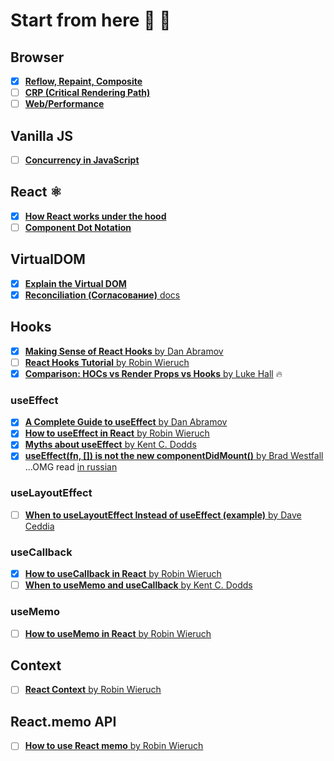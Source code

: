 # Start from here 🦊 🐾 

## Browser

- [x] [**Reflow, Repaint, Composite**](https://rashidovr.medium.com/reflow-repaint-composite-%D1%87%D1%82%D0%BE-%D1%8D%D1%82%D0%BE-%D0%B8-%D0%BA%D0%B0%D0%BA-%D1%8D%D1%82%D0%BE-%D1%80%D0%B0%D0%B1%D0%BE%D1%82%D0%B0%D0%B5%D1%82-a777c5760295)
- [ ] [**CRP (Critical Rendering Path)**](https://developer.mozilla.org/ru/docs/Web/Performance/Critical_rendering_path)
- [ ] [**Web/Performance**](https://developer.mozilla.org/ru/docs/Web/Performance)

## Vanilla JS 

- [ ] [**Concurrency in JavaScript**](https://medium.com/@onejohi/concurrency-in-javascript-f5bb387708d8)

## React ⚛

- [x] [**How React works under the hood**](https://www.freecodecamp.org/news/react-under-the-hood/)
- [ ] [**Component Dot Notation**](https://skovy.dev/using-component-dot-notation-with-typescript-to-create-a-set-of-components/)

## VirtualDOM

- [x] [**Explain the Virtual DOM**](./virtualDOM/virtualDOM.md)
- [x] [**Reconciliation (Согласование)** docs](https://ru.reactjs.org/docs/reconciliation.html)

## Hooks

- [x] [**Making Sense of React Hooks** by Dan Abramov](https://medium.com/@dan_abramov/making-sense-of-react-hooks-fdbde8803889)
- [ ] [**React Hooks Tutorial** by Robin Wieruch](https://www.robinwieruch.de/react-hooks)
- [x] [**Comparison: HOCs vs Render Props vs Hooks** by Luke Hall](https://medium.com/simply/comparison-hocs-vs-render-props-vs-hooks-55f9ffcd5dc6) 🔥

### useEffect

- [x] [**A Complete Guide to useEffect** by Dan Abramov](https://overreacted.io/a-complete-guide-to-useeffect/)
- [x] [**How to useEffect in React** by Robin Wieruch](https://www.robinwieruch.de/react-useeffect-hook)
- [x] [**Myths about useEffect** by Kent C. Dodds](https://epicreact.dev/myths-about-useeffect/)
- [x] [**useEffect(fn, []) is not the new componentDidMount()** by Brad Westfall](https://reacttraining.com/blog/useEffect-is-not-the-new-componentDidMount/) ...OMG read [in russian](https://stasonmars.ru/javascript/useeffect-eto-ne-novyi-componentdidmount/)

### useLayoutEffect

- [ ] [**When to useLayoutEffect Instead of useEffect (example)** by Dave Ceddia](https://daveceddia.com/useeffect-vs-uselayouteffect/)

### useCallback

- [x] [**How to useCallback in React** by Robin Wieruch](https://www.robinwieruch.de/react-usecallback-hook)
- [ ] [**When to useMemo and useCallback** by Kent C. Dodds](https://kentcdodds.com/blog/usememo-and-usecallback)

### useMemo

- [ ] [**How to useMemo in React** by Robin Wieruch](https://www.robinwieruch.de/react-usememo-hook)

## Context

- [ ] [**React Context** by Robin Wieruch](https://www.robinwieruch.de/react-context)

## React.memo API

- [ ] [**How to use React memo** by Robin Wieruch](https://www.robinwieruch.de/react-memo)

